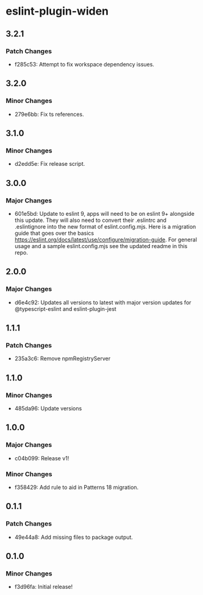 # eslint-plugin-widen

## 3.2.1

### Patch Changes

- f285c53: Attempt to fix workspace dependency issues.

## 3.2.0

### Minor Changes

- 279e6bb: Fix ts references.

## 3.1.0

### Minor Changes

- d2edd5e: Fix release script.

## 3.0.0

### Major Changes

- 601e5bd: Update to eslint 9, apps will need to be on eslint 9+ alongside this
  update. They will also need to convert their .eslintrc and .eslintignore into
  the new format of eslint.config.mjs. Here is a migration guide that goes over
  the basics https://eslint.org/docs/latest/use/configure/migration-guide. For
  general usage and a sample eslint.config.mjs see the updated readme in this
  repo.

## 2.0.0

### Major Changes

- d6e4c92: Updates all versions to latest with major version updates for
  @typescript-eslint and eslint-plugin-jest

## 1.1.1

### Patch Changes

- 235a3c6: Remove npmRegistryServer

## 1.1.0

### Minor Changes

- 485da96: Update versions

## 1.0.0

### Major Changes

- c04b099: Release v1!

### Minor Changes

- f358429: Add rule to aid in Patterns 18 migration.

## 0.1.1

### Patch Changes

- 49e44a8: Add missing files to package output.

## 0.1.0

### Minor Changes

- f3d96fa: Initial release!
